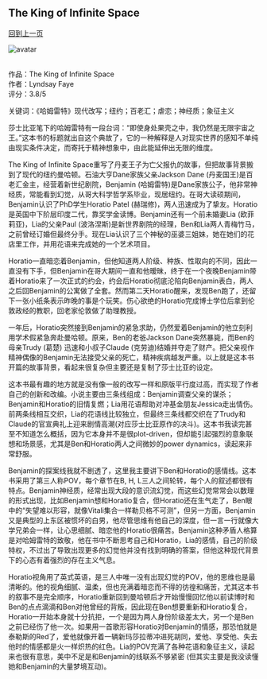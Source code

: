 ## The King of Infinite Space
[回到上一页](https://boheme13.github.io/Reviews/)  &nbsp;&nbsp;

![avatar](https://images.squarespace-cdn.com/content/v1/553543bbe4b038e4672f2ed2/642f3338-d57b-4ac9-9e23-760392050fd1/TheKingofInfiniteSpace_CoverBanners_v6_+Facebook.jpg)
<br>
<br>

作品：The King of Infinite Space<br>
作者：Lyndsay Faye<br>
评分：3.8/5<br>

关键词：《哈姆雷特》现代改写；纽约；百老汇；虐恋；神经质；象征主义

莎士比亚笔下的哈姆雷特有一段台词：“即使身处果壳之中，我仍然是无限宇宙之王。”这本书的标题就出自这个典故了，它的一种解释是人对现实世界的感知不单纯由现实条件决定，而寄托于精神想象中，由此能延伸出无限的维度。

The King of Infinite Space重写了丹麦王子为亡父报仇的故事，但把故事背景搬到了现代的纽约曼哈顿。石油大亨Dane家族父亲Jackson Dane (丹麦国王)是百老汇金主，经营着新世纪剧院，Benjamin (哈姆雷特)是Dane家族公子，他非常神经质，常能看到幻觉，从哥大科学哲学系毕业，现居纽约。在哥大读硕期间，Benjamin认识了PhD学生Horatio Patel (赫瑞修)，两人迅速成为了挚友。Horatio是英国中下阶层印度二代，靠奖学金读博。Benjamin还有一个前未婚妻Lia (欧菲莉亚)，Lia的父亲Paul (波洛涅斯)是新世界剧院的经理，Ben和Lia两人青梅竹马，之前曾经订婚但最终分手。现在Lia认识了三个神秘的巫婆三姐妹，她在她们的花店里工作，并用花语来完成她的一个艺术项目。

Horatio一直暗恋着Benjamin，但他知道两人阶级、种族、性取向的不同，因此一直没有下手，但Benjamin在哥大期间一直和他暧昧，终于在一个夜晚Benjamin带着Horatio来了一次正式的约会，约会后Horatio彻底沦陷向Benjamin表白，两人之后回Benjamin的公寓做了全套。然而第二天Horatio醒来，发现Ben跑了，还留下一张小纸条表示昨晚的事是个玩笑。伤心欲绝的Horatio完成博士学位后拿到伦敦政经的教职，回老家伦敦做了助理教授。

一年后，Horatio突然接到Benjamin的紧急求助，仍然爱着Benjamin的他立刻利用学术假紧急奔赴曼哈顿。原来，Ben的老爸Jackson Dane突然暴毙，而Ben的母亲Trudy (葛楚) 迅速和小叔子Claude (克劳迪)结婚并夺走了财产。把父亲视作精神偶像的Benjamin无法接受父亲的死亡，精神疾病越发严重。以上就是这本书开篇的故事背景，看起来很复杂但主要还是复制了莎士比亚的设定。

这本书最有趣的地方就是没有像一般的改写一样和原版平行度过高，而实现了作者自己的创新和改编。小说主要由三条线组成：Benjamin调查父亲的谋杀；Benjamin和Horatio的旧情复燃；Lia用花语帮助对冲基金朋友Jessica走出情伤。前两条线相互交织，Lia的花语线比较独立，但最终三条线都交织在了Trudy和Claude的官宣典礼上迎来剧情高潮(对应莎士比亚原作的决斗)。这本书我读完甚至不知道怎么概括，因为它本身并不是很plot-driven，但却能引起强烈的意象联想和场景感，尤其是Ben和Horatio两人之间微妙的power dynamics，读起来非常舒服。

Benjamin的探案线我就不剧透了，这里我主要讲下Ben和Horatio的感情线。这本书采用了第三人称POV，每个章节在B, H, L三人之间轮转，每个人的叙述都很有特点。Benjamin神经质，经常出现大段的意识流幻觉，而这些幻觉常常会以数理的形式出现，比如Benjamin想和Horatio复合，但Horatio还在生气走了，Ben眼中的“失望难以形容，就像Vitali集合一样勒贝格不可测”，但另一方面，Benjamin又是典型的上东区被惯坏的白男，他尽管思维有他自己的深度，但一言一行就像大学兄弟会一样，让心思细腻、暗恋他的Horatio很痛苦。Benjamin这种矛盾人格算是对哈姆雷特的致敬，他在书中不断思考自己和Horatio，Lia的感情，自己的阶级特权，不过出了导致出现更多的幻觉他并没有找到明确的答案，但他这种现代背景下的心态有着强烈的存在主义气息。

Horatio视角用了英式英语，是三人中唯一没有出现幻觉的POV，他的思维也是最清晰的。他的视角细腻、温柔，但也充满着暗恋而不得的彷徨和痛苦，尤其这本书的叙事不是完全顺序，Horatio重新回到曼哈顿后才开始慢慢回忆他以前读博时和Ben的点点滴滴和Ben对他曾经的背叛，因此现在Ben想要重新和Horatio复合，Horatio一开始本身就十分抗拒，一个是因为两人身份阶级差太大，另一个是Ben之前已经伤了他一次。如果用一首歌形容Horatio对Benjamin的情感，那恐怕就是泰勒斯的Red了，爱他就像开着一辆新玛莎拉蒂冲进死胡同，爱他、享受他、失去他时的情感都是火一样炽热的红色。Lia的POV充满了各种花语和象征主义，读起来也很有意思，美中不足是和Benjamin的线联系不够紧密 (但其实主要是我没读懂她和Benjamin的大量梦境互动)。